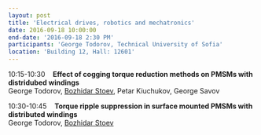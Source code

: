 ```yaml
---
layout: post
title: 'Electrical drives, robotics and mechatronics'
date: 2016-09-18 10:00:00
end-date: '2016-09-18 2:30 PM'
participants: 'George Todorov, Technical University of Sofia'
location: 'Building 12, Hall: 12601'
---
```



10:15-10:30    **Effect of cogging torque reduction methods on PMSMs with distridubed windings**
<br>George Todorov, <u>B</u><u>ozhidar Stoev</u>, Petar Kiuchukov, George Savov

10:30-10:45    **Torque ripple suppression in surface mounted PMSMs with distributed windings**
<br>George Todorov, <u>B</u><u>ozhidar Stoev</u>
